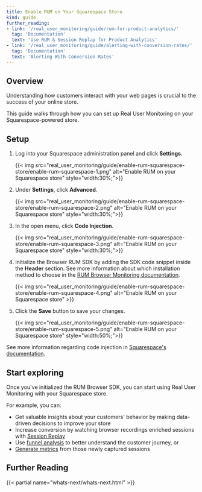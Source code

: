 ```yaml
---
title: Enable RUM on Your Squarespace Store
kind: guide
further_reading:
- link: '/real_user_monitoring/guide/rum-for-product-analytics/'
  tag: 'Documentation'
  text: 'Use RUM & Session Replay for Product Analytics'
- link: '/real_user_monitoring/guide/alerting-with-conversion-rates/'
  tag: 'Documentation'
  text: 'Alerting With Conversion Rates'
---
```


## Overview

Understanding how customers interact with your web pages is crucial to the success of your online store.

This guide walks through how you can set up Real User Monitoring on your Squarespace-powered store.

## Setup

1. Log into your Squarespace administration panel and click **Settings**.

   {{< img src="real_user_monitoring/guide/enable-rum-squarespace-store/enable-rum-squarespace-1.png" alt="Enable RUM on your Squarespace store" style="width:30%;">}}

2. Under **Settings**, click **Advanced**.

   {{< img src="real_user_monitoring/guide/enable-rum-squarespace-store/enable-rum-squarespace-2.png" alt="Enable RUM on your Squarespace store" style="width:30%;">}}

3. In the open menu, click **Code Injection**.

   {{< img src="real_user_monitoring/guide/enable-rum-squarespace-store/enable-rum-squarespace-3.png" alt="Enable RUM on your Squarespace store" style="width:30%;">}}

4. Initialize the Browser RUM SDK by adding the SDK code snippet inside the **Header** section. See more information about which installation method to choose in the [RUM Browser Monitoring documentation][1].

   {{< img src="real_user_monitoring/guide/enable-rum-squarespace-store/enable-rum-squarespace-4.png" alt="Enable RUM on your Squarespace store" >}}

5. Click the **Save** button to save your changes.

   {{< img src="real_user_monitoring/guide/enable-rum-squarespace-store/enable-rum-squarespace-5.png" alt="Enable RUM on your Squarespace store" style="width:50%;">}}

See more information regarding code injection in [Squarespace's documentation][2].

## Start exploring

Once you've initialized the RUM Browser SDK, you can start using Real User Monitoring with your Squarespace store.

For example, you can:

- Get valuable insights about your customers' behavior by
making data-driven decisions to improve your store
- Increase conversion by watching browser recordings enriched sessions with [Session Replay][3]
- Use [funnel analysis][4] to better understand the customer journey, or
- [Generate metrics][5] from those newly captured sessions

## Further Reading

{{< partial name="whats-next/whats-next.html" >}}

[1]: /real_user_monitoring/browser/#choose-the-right-installation-method/
[2]: https://support.squarespace.com/hc/en-us/articles/205815908-Using-code-injection
[3]: /real_user_monitoring/session_replay/browser/
[4]: /product_analytics/funnel_analysis/
[5]: /real_user_monitoring/generate_metrics/
